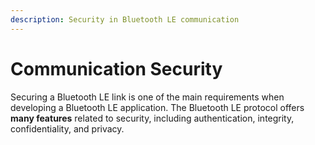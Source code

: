 ```yaml
---
description: Security in Bluetooth LE communication
---
```


# Communication Security

Securing a Bluetooth LE link is one of the main requirements when developing a Bluetooth LE application. The Bluetooth LE protocol offers **many features** related to security, including authentication, integrity, confidentiality, and privacy.

